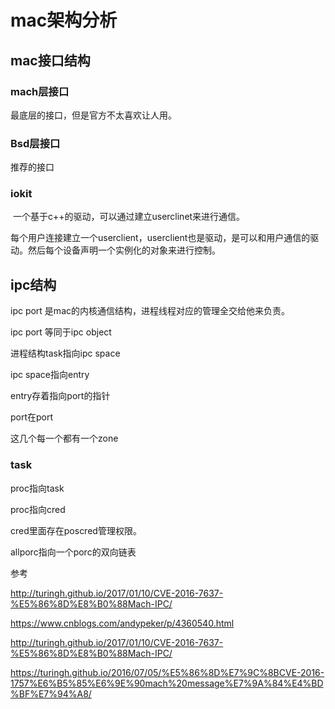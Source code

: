 # mac架构分析



## mac接口结构

### mach层接口

最底层的接口，但是官方不太喜欢让人用。

### Bsd层接口

推荐的接口

### iokit

​	一个基于c++的驱动，可以通过建立userclinet来进行通信。



每个用户连接建立一个userclient，userclient也是驱动，是可以和用户通信的驱动。然后每个设备声明一个实例化的对象来进行控制。

## ipc结构

ipc port 是mac的内核通信结构，进程线程对应的管理全交给他来负责。

ipc port 等同于ipc object



进程结构task指向ipc space

ipc space指向entry

entry存着指向port的指针

port在port

这几个每一个都有一个zone

### task

proc指向task

proc指向cred

cred里面存在poscred管理权限。

allporc指向一个porc的双向链表



参考

http://turingh.github.io/2017/01/10/CVE-2016-7637-%E5%86%8D%E8%B0%88Mach-IPC/

  https://www.cnblogs.com/andypeker/p/4360540.html

http://turingh.github.io/2017/01/10/CVE-2016-7637-%E5%86%8D%E8%B0%88Mach-IPC/

  https://turingh.github.io/2016/07/05/%E5%86%8D%E7%9C%8BCVE-2016-1757%E6%B5%85%E6%9E%90mach%20message%E7%9A%84%E4%BD%BF%E7%94%A8/